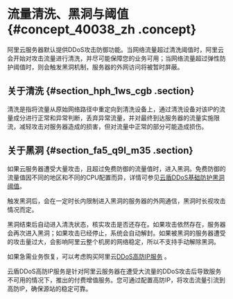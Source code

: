 # 流量清洗、黑洞与阈值 {#concept_40038_zh .concept}

阿里云服务器默认提供DDoS攻击防御功能。当网络流量超过清洗阈值时，阿里云会开始对攻击流量进行清洗，并尽可能保障您的业务可用；当网络流量超过弹性防护阈值时，则会触发黑洞机制，服务器的外网访问将被暂时屏蔽。

## 关于清洗 {#section_hph_1ws_cgb .section}

清洗是指将流量从原始网络路径中重定向到清洗设备上，通过清洗设备对该IP的流量成分进行正常和异常判断，丢弃异常流量，并对最终到达服务器的流量实施限流，减轻攻击对服务器造成的损害，但对流量中正常的部分可能造成损伤。

## 关于黑洞 {#section_fa5_q9l_m35 .section}

如果云服务器遭受大量攻击，且超过免费防御的流量值时，进入黑洞。免费防御的流量值因不同的地区和不同的CPU配置而异，详情可参见[云盾DDoS基础防护黑洞阈值](../../../../cn.zh-CN/DDoS基础防护服务/用户指南/DDoS基础防护黑洞阈值.md#)。

触发黑洞后，会在一定时长内限制进入黑洞的服务器的外网通信，黑洞时长视攻击情况而定。

黑洞结束后自动进入清洗状态，核实攻击是否还存在。如果攻击依然存在，服务器会再次进入黑洞；如果攻击已经停止，系统会自动解封。如果被黑洞的服务器遭受的攻击量过大，会影响阿里云整个机房的网络稳定，所以不支持手动解除黑洞。

如果急需业务恢复，可以考虑购买阿里云[DDoS高防IP服务](http://www.aliyun.com/product/ddos) 。

云盾DDoS高防IP服务是针对阿里云服务器在遭受大流量的DDoS攻击后导致服务不可用的情况下，推出的付费增值服务。您可通过配置高防IP，将攻击流量引流到高防IP，确保源站的稳定可靠。

